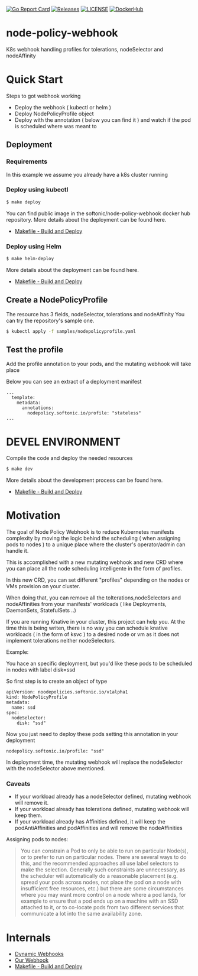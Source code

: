 [![Go Report Card](https://goreportcard.com/badge/softonic/node-policy-webhook)](https://goreportcard.com/report/softonic/node-policy-webhook)
[![Releases](https://img.shields.io/github/release-pre/softonic/node-policy-webhook.svg?sort=semver)](https://github.com/softonic/node-policy-webhook/releases)
[![LICENSE](https://img.shields.io/github/license/softonic/node-policy-webhook.svg)](https://github.com/softonic/node-policy-webhook/blob/master/LICENSE)
[![DockerHub](https://img.shields.io/docker/pulls/softonic/node-policy-webhook.svg)](https://hub.docker.com/r/softonic/node-policy-webhook)


# node-policy-webhook
K8s webhook handling profiles for tolerations, nodeSelector and nodeAffinity

# Quick Start

Steps to got webhook working

- Deploy the webhook ( kubectl or helm )
- Deploy NodePolicyProfile object
- Deploy with the annotation ( below you can find it )  and watch if the pod is scheduled where was meant to

## Deployment

### Requirements

In this example we assume you already have a k8s cluster running

### Deploy using kubectl 

```bash
$ make deploy
```

You can find public image in the softonic/node-policy-webhook docker hub repository.
More details about the deployment can be found here.
* [Makefile - Build and Deploy](docs/makefile.md)



### Deploy using Helm


```bash
$ make helm-deploy
```

More details about the deployment can be found here.
* [Makefile - Build and Deploy](docs/makefile.md)


## Create a NodePolicyProfile

The resource has 3 fields, nodeSelector, tolerations and nodeAffinity
You can try the repository's sample one.

```bash
$ kubectl apply -f samples/nodepolicyprofile.yaml
```

## Test the profile

Add the profile annotation to your pods, and the mutating webhook will take place

Below you can see an extract of a deployment manifest

```
...
  template:
    metadata:
      annotations:
        nodepolicy.softonic.io/profile: "stateless"
...
```


# DEVEL ENVIRONMENT

Compile the code and deploy the needed resources

```bash
$ make dev
```

More details about the development process can be found here.
* [Makefile - Build and Deploy](docs/makefile.md)

# Motivation

The goal of Node Policy Webhook is to reduce Kubernetes manifests complexity by 
moving the logic behind the scheduling ( when assigning pods to nodes ) 
to a unique place where the cluster's operator/admin can handle it. 

This is accomplished with a new mutating webhook and new CRD where you can place all the node scheduling intelligente 
in the form of profiles.

In this new CRD, you can set different "profiles" depending on the nodes or VMs provision on your cluster.

When doing that, you can remove all the tolterations,nodeSelectors and nodeAffinities from your 
manifests' workloads ( like Deployments, DaemonSets, StatefulSets ..)

If you are running Knative in your cluster, this project can help you. At the time this is being writen, 
there is no way you can schedule knative workloads ( in the form of ksvc ) to a desired node or vm 
as it does not implement tolerations neither nodeSelectors.


Example:

You hace an specific deployment, but you'd like these pods to be scheduled in nodes  with label disk=ssd

So first step is to create an object of type 

```
apiVersion: noodepolicies.softonic.io/v1alpha1
kind: NodePolicyProfile
metadata:
  name: ssd
spec:
  nodeSelector:
    disk: "ssd"
```


Now you just need to deploy these pods setting this annotation in your deployment

```
nodepolicy.softonic.io/profile: "ssd"
```

In deployment time, the mutating webhook will replace the nodeSelector with the nodeSelector above mentioned.


### Caveats


* If your workload already has a nodeSelector defined, mutating webhook will remove it.
* If your workload already has tolerations defined, mutating webhook will keep them.
* If your workload already has Affinities defined, it will keep the podAntiAffinities and podAffinities 
and will remove the nodeAffinities 





Assigning pods to nodes:

> You can constrain a Pod to only be able to run on particular Node(s), or to prefer to run on particular nodes. 
> There are several ways to do this, and the recommended approaches all use label selectors to make the selection. 
> Generally such constraints are unnecessary, as the scheduler will automatically do a reasonable 
> placement (e.g. spread your pods across nodes, not place the pod on a node with insufficient free resources, etc.) 
> but there are some circumstances where you may want more control on a node where a pod lands, for example to ensure 
> that a pod ends up on a machine with an SSD attached to it, or to co-locate pods from two different 
> services that communicate a lot into the same availability zone.



# Internals


* [Dynamic Webhooks](docs/internals.md)
* [Our Webhook](docs/webhook.md)
* [Makefile - Build and Deploy](docs/makefile.md)
